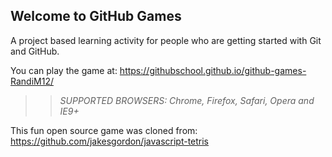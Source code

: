 ## Welcome to GitHub Games

A project based learning activity for people who are getting started with Git and GitHub.

You can play the game at: https://githubschool.github.io/github-games-RandiM12/

>> _*SUPPORTED BROWSERS*: Chrome, Firefox, Safari, Opera and IE9+_

This fun open source game was cloned from: https://github.com/jakesgordon/javascript-tetris
